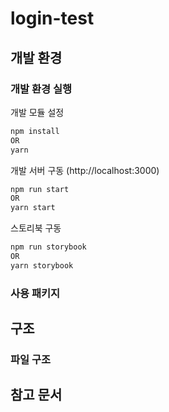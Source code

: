 # login-test

## 개발 환경

### 개발 환경 실행

개발 모듈 설정

```bash
npm install
OR
yarn
```

개발 서버 구동 (http://localhost:3000)

```bash
npm run start
OR
yarn start
```

스토리북 구동

```bash
npm run storybook
OR
yarn storybook
```

### 사용 패키지

## 구조

### 파일 구조

## 참고 문서
